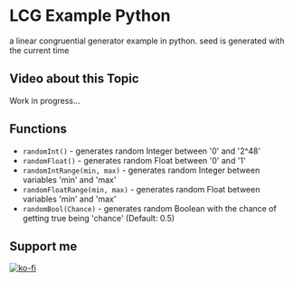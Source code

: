 # LCG Example Python

a linear congruential generator example in python. seed is generated with the current time

## Video about this Topic

Work in progress...

## Functions

- `randomInt()` - generates random Integer between '0' and '2^48'
- `randomFloat()` - generates random Float between '0' and '1'
- `randomIntRange(min, max)` - generates random Integer between variables 'min' and 'max'
- `randomFloatRange(min, max)` - generates random Float between variables 'min' and 'max'
- `randomBool(Chance)` - generates random Boolean with the chance of getting true being 'chance' (Default: 0.5)

## Support me

[![ko-fi](https://www.ko-fi.com/img/githubbutton_sm.svg)](https://ko-fi.com/Y8Y11Y0ET)
